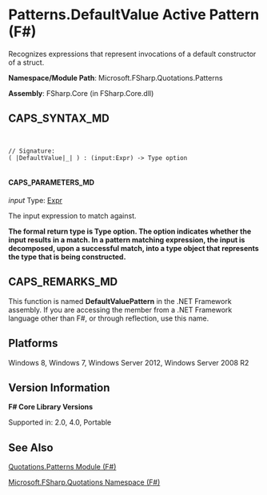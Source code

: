# Patterns.DefaultValue Active Pattern (F#)

Recognizes expressions that represent invocations of a default constructor of a struct.

**Namespace/Module Path**: Microsoft.FSharp.Quotations.Patterns

**Assembly**: FSharp.Core (in FSharp.Core.dll)


## CAPS_SYNTAX_MD



```


// Signature:
( |DefaultValue|_| ) : (input:Expr) -> Type option


```



#### CAPS_PARAMETERS_MD
*input*
Type: [Expr](http://msdn.microsoft.com/en-us/library/ed6a2caf-69d4-45c2-ab97-e9b3be9bce65)


The input expression to match against.



**The formal return type is Type option. The option indicates whether the input results in a match. In a pattern matching expression, the input is decomposed, upon a successful match, into a type object that represents the type that is being constructed.**
## CAPS_REMARKS_MD
This function is named **DefaultValuePattern** in the .NET Framework assembly. If you are accessing the member from a .NET Framework language other than F#, or through reflection, use this name.


## Platforms
Windows 8, Windows 7, Windows Server 2012, Windows Server 2008 R2


## Version Information
**F# Core Library Versions**

Supported in: 2.0, 4.0, Portable




## See Also
[Quotations.Patterns Module &#40;F&#35;&#41;](Quotations.Patterns+Module+%28F%23%29.md)

[Microsoft.FSharp.Quotations Namespace &#40;F&#35;&#41;](Microsoft.FSharp.Quotations+Namespace+%28F%23%29.md)

